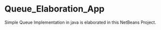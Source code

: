# Queue_Elaboration_App
Simple Queue Implementation in java is elaborated in this NetBeans Project.



